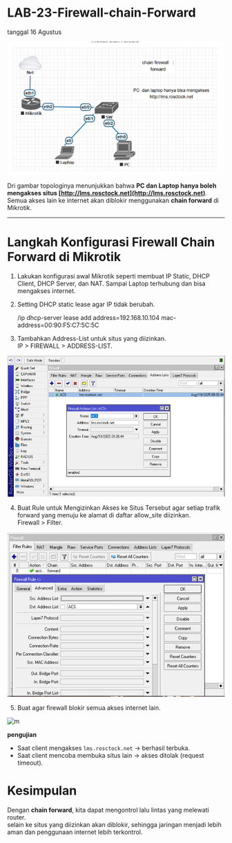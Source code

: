 # LAB-23-Firewall-chain-Forward
tanggal 16 Agustus 

![m](YYYY.PNG)

Dri gambar topologinya menunjukkan bahwa **PC dan Laptop hanya boleh mengakses situs [http://lms.rosctock.net](http://lms.rosctock.net)**. Semua akses lain ke internet akan diblokir menggunakan **chain forward** di Mikrotik.

---

# Langkah Konfigurasi Firewall Chain Forward di Mikrotik
1. Lakukan konfigurasi awal Mikrotik seperti membuat IP Static, DHCP Client, DHCP Server, dan NAT. Sampai Laptop terhubung dan bisa mengakses internet.

2. Setting DHCP static lease agar IP tidak berubah.    

    /ip dhcp-server lease add address=192.168.10.104 mac-address=00:90:F5:C7:5C:5C

3. Tambahkan Address-List untuk situs yang diizinkan.     
   IP > FIREWALL > ADDRESS-LIST.

![m](a2.PNG)
   
4. Buat Rule untuk Mengizinkan Akses ke Situs Tersebut agar setiap trafik forward yang menuju ke alamat di daftar allow_site diizinkan.      
   Firewall > Filter.

![m](a3.PNG)
 
5. Buat agar firewall blokir semua akses internet lain.

![m](a24.PNG)

   
**pengujian**

* Saat client mengakses `lms.rosctock.net` → berhasil terbuka.
* Saat client mencoba membuka situs lain → akses ditolak (request timeout).

# Kesimpulan

Dengan **chain forward**, kita dapat mengontrol lalu lintas yang melewati router.  
selain ke situs yang diizinkan akan diblokir, sehingga jaringan menjadi lebih aman dan penggunaan internet lebih terkontrol.

